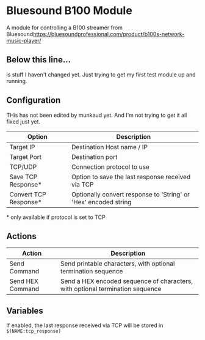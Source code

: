 # Bluesound B100 Module

A module for controlling a B100 streamer from Bluesound<https://bluesoundprofessional.com/product/b100s-network-music-player/>

## Below this line...
is stuff I haven't changed yet. Just trying to get my first test module up and running.

## Configuration

THis has not been edited by munkaud yet. And I'm not trying to get it all fixed just yet.

| Option                | Description                                                     |
| --------------------- | --------------------------------------------------------------- |
| Target IP             | Destination Host name / IP                                      |
| Target Port           | Destination port                                                |
| TCP/UDP               | Connection protocol to use                                      |
| Save TCP Response*    | Option to save the last response received via TCP               |
| Convert TCP Response* | Optionally convert response to 'String' or 'Hex' encoded string |

\* only available if protocol is set to TCP

## Actions

| Action           | Description                                                                   |
| ---------------- | ----------------------------------------------------------------------------- |
| Send Command     | Send printable characters, with optional termination sequence                 |
| Send HEX Command | Send a HEX encoded sequence of characters, with optional termination sequence |

## Variables

If enabled, the last response received via TCP will be stored in `$(NAME:tcp_response)`
